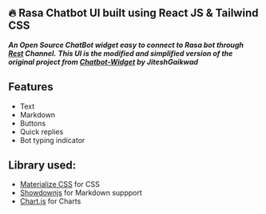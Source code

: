 ## 🔥 Rasa Chatbot UI **built using React JS & Tailwind CSS**

  ***An Open Source ChatBot widget easy to connect to Rasa bot through [Rest](https://rasa.com/docs/rasa/user-guide/connectors/your-own-website/#rest-channels) Channel.***
  ***This UI is the modified and simplified version of the original project from [Chatbot-Widget](https://github.com/JiteshGaikwad/Chatbot-Widget) by JiteshGaikwad***

## Features

- Text 
- Markdown
- Buttons
- Quick replies
- Bot typing indicator

## Library used:
- [Materialize CSS](https://materializecss.com) for CSS
- [Showdownjs](https://github.com/showdownjs/showdown) for Markdown suppport
- [Chart.js](https://www.chartjs.org/) for Charts





